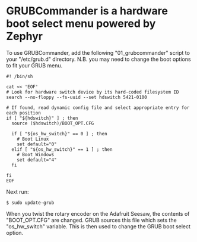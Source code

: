 # GRUBCommander is a hardware boot select menu powered by Zephyr

To use GRUBCommander, add the following "01_grubcommander" script to your "/etc/grub.d" directory. N.B. you may need to change the boot options to fit your GRUB menu.

```
#! /bin/sh

cat << 'EOF'
# Look for hardware switch device by its hard-coded filesystem ID
search --no-floppy --fs-uuid --set hdswitch 5421-0100

# If found, read dynamic config file and select appropriate entry for each position
if [ "${hdswitch}" ] ; then
  source ($hdswitch)/BOOT_OPT.CFG

  if [ "${os_hw_switch}" == 0 ] ; then
    # Boot Linux
    set default="0"
  elif [ "${os_hw_switch}" == 1 ] ; then
    # Boot Windows
    set default="4"
  fi

fi
EOF
```

Next run:

```
$ sudo update-grub
```
When you twist the rotary encoder on the Adafruit Seesaw, the contents of "BOOT_OPT.CFG" are changed. GRUB sources this file which sets the "os_hw_switch" variable. This is then used to change the GRUB boot select option.
